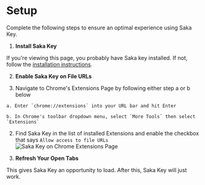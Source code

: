 # Setup

Complete the following steps to ensure an optimal experience using Saka Key.

1. **Install Saka Key**

  If you're viewing this page, you probably  have Saka key installed. If not, follow the [installation instructions](/getting_started/install.md).

2. **Enable Saka Key on File URLs**

  1. Navigate to Chrome's Extensions Page by following either step a or b below

    a. Enter `chrome://extensions` into your URL bar and hit Enter
    
    b. In Chrome's toolbar dropdown menu, select `More Tools` then select `Extensions`

  2. Find Saka Key in the list of installed Extensions and enable the checkbox that says `Allow access to file URLs` 
![Saka Key on Chrome Extensions Page](/saka_key_on_extensions_page.png)

3. **Refresh Your Open Tabs**

This gives Saka Key an opportunity to load. After this, Saka Key will just work.